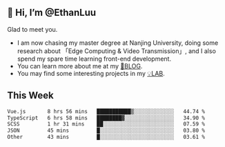 ## 👋 Hi, I’m @EthanLuu

Glad to meet you.

- I am now chasing my master degree at Nanjing University, doing some research about 「Edge Computing & Video Transmission」, and I also spend my spare time learning front-end development.
- You can learn more about me at my [📝BLOG](https://blog.ethanloo.cn).
- You may find some interesting projects in my [💡LAB](https://lab.ethanloo.cn).

## This Week
<!--START_SECTION:waka-->

```txt
Vue.js       8 hrs 56 mins   ███████████▒░░░░░░░░░░░░░   44.74 %
TypeScript   6 hrs 58 mins   ████████▓░░░░░░░░░░░░░░░░   34.90 %
SCSS         1 hr 31 mins    ██░░░░░░░░░░░░░░░░░░░░░░░   07.59 %
JSON         45 mins         █░░░░░░░░░░░░░░░░░░░░░░░░   03.80 %
Other        43 mins         █░░░░░░░░░░░░░░░░░░░░░░░░   03.61 %
```

<!--END_SECTION:waka-->
